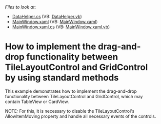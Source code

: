 <!-- default file list -->
*Files to look at*:

* [DataHelper.cs](./CS/DXSample/DataHelper.cs) (VB: [DataHelper.vb](./VB/DXSample/DataHelper.vb))
* [MainWindow.xaml](./CS/DXSample/MainWindow.xaml) (VB: [MainWindow.xaml](./VB/DXSample/MainWindow.xaml))
* [MainWindow.xaml.cs](./CS/DXSample/MainWindow.xaml.cs) (VB: [MainWindow.xaml.vb](./VB/DXSample/MainWindow.xaml.vb))
<!-- default file list end -->
# How to implement the drag-and-drop functionality between TileLayoutControl and GridControl by using standard methods


<p>This example demonstrates how to implement the drag-and-drop functionality between TileLayoutControl and GridControl, which may contain TableView or CardView. </p><p>NOTE: For this,  it is necessary to disable the TileLayoutControl's AllowItemMoving property and handle all necessary events of the controls.</p>

<br/>


